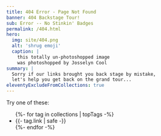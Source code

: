 ```yaml
---
title: 404 Error - Page Not Found
banner: 404 Backstage Tour!
sub: Error -- No Stinkin' Badges
permalink: /404.html
hero:
  img: site/404.png
  alt: 'shrug emoji'
  caption: |
    this totally un-photoshopped image
    was photoshopped by Josselyn Cool
summary: |
  Sorry if our links brought you back stage by mistake,
  let's help you get back on the grand tour...
eleventyExcludeFromCollections: true
---
```


Try one of these:

<ul>
  {%- for tag in collections | topTags -%}
    <li>{{- tag.link | safe -}}</li>
  {%- endfor -%}
</ul>

